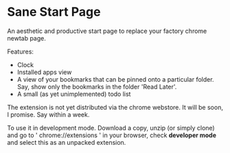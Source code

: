 Sane Start Page
===

An aesthetic and productive start page to replace your factory chrome newtab
page.

Features:

* Clock
* Installed apps view
* A view of your bookmarks that can be pinned onto a particular folder. Say,
  show only the bookmarks in the folder 'Read Later'.
* A small (as yet unimplemented) todo list

The extension is not yet distributed via the chrome webstore. It will be soon,
I promise. Say within a week.

To use it in development mode. Download a copy, unzip (or simply clone) and go
to ' chrome://extensions ' in your browser, check __developer mode__ and select
this as an unpacked extension.

